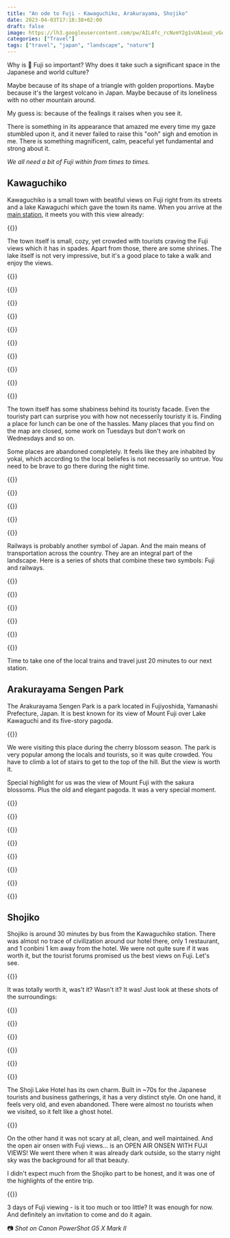 ```yaml
---
title: "An ode to Fuji - Kawaguchiko, Arakurayama, Shojiko"
date: 2023-04-03T17:18:38+02:00
draft: false
image: https://lh3.googleusercontent.com/pw/AIL4fc_rcNvmY2g1vUA1euU_vGqT2DJXeeKl62z8yK4onN8qnUbwwrCUppPVpMFHhfhwOzZoDbCdFU5-ZssHFQ-HK8aMNSzTgL9YMSg7j_6t71GYaUjhxPWgRfq3_UXpjyNG8BHnKW083QYMLmoUyUDqkptshA=w2048-h1366-s
categories: ["Travel"]
tags: ["travel", "japan", "landscape", "nature"]
---
```


Why is 🗻 Fuji so important? Why does it take such a significant space in the Japanese and world culture?

Maybe because of its shape of a triangle with golden proportions. Maybe because it's the largest volcano in Japan. Maybe because of its loneliness with no other mountain around.

My guess is: because of the fealings it raises when you see it.

There is something in its appearance that amazed me every time my gaze stumbled upon it, and it never failed to raise this "ooh" sigh and emotion in me. There is something magnificent, calm, peaceful yet fundamental and strong about it.

_We all need a bit of Fuji within from times to times._

## Kawaguchiko

Kawaguchiko is a small town with beatiful views on Fuji right from its streets and a lake Kawaguchi which gave the town its name. When you arrive at the [main station](https://goo.gl/maps/zYfEmzxZu2U8MfNNA), it meets you with this view already:

{{<photo caption="Kawaguchiko train and bus station" src="https://lh3.googleusercontent.com/pw/AIL4fc_U45tpKYxOO_wQVkGmI-9JCbb1ZgwkCpl-wdbkWqIIniBID8oTiMk2O9RaXxyh9-GIeomUTkZWoRmLwa6OZ_hcO0rEG_09Na8_LO5gJRNhd9uISPUUnpVHk2-oJHIlTaaftw-Nc_evFbzulXxeK9aR6A=w4898-h3265-no" thumb="https://lh3.googleusercontent.com/pw/AIL4fc_U45tpKYxOO_wQVkGmI-9JCbb1ZgwkCpl-wdbkWqIIniBID8oTiMk2O9RaXxyh9-GIeomUTkZWoRmLwa6OZ_hcO0rEG_09Na8_LO5gJRNhd9uISPUUnpVHk2-oJHIlTaaftw-Nc_evFbzulXxeK9aR6A=w1680-h1120-s" width="840" height="560" src-width="4898" src-height="3265" >}}

The town itself is small, cozy, yet crowded with tourists craving the Fuji views which it has in spades. Apart from those, there are some shrines. The lake itself is not very impressive, but it's a good place to take a walk and enjoy the views.

{{<gallery>}}

{{<photo caption="Fuji is just around the corner all the time" src="https://lh3.googleusercontent.com/pw/AIL4fc9VSUb8-de8GcubDuhoAOQimMLgv5KRT5hdagULG9HjpVc9m7Y45egHjXv3OdcmLp6lUy2wt_Nf54ISmyBYfNiUYX1iAf6hr1FCXuIhZE8eNlB_5oyfOjNjzGHWVM_nzrc0Va-BYmgSNb8Qtaxilx7kZw=w5110-h2918-no" thumb="https://lh3.googleusercontent.com/pw/AIL4fc9VSUb8-de8GcubDuhoAOQimMLgv5KRT5hdagULG9HjpVc9m7Y45egHjXv3OdcmLp6lUy2wt_Nf54ISmyBYfNiUYX1iAf6hr1FCXuIhZE8eNlB_5oyfOjNjzGHWVM_nzrc0Va-BYmgSNb8Qtaxilx7kZw=w1260-h720-s" width="420" height="240" src-width="5110" src-height="2918" >}}

{{<photo caption="A shrine and cherry blossoms" src="https://lh3.googleusercontent.com/pw/AIL4fc95SNFL7Km5Hg00ODuz2pmNE6SSa-OoM5N-7A3Q5meT8LWK4SokuB61RBwGU9PSKPj-jOfRo9YyBEpblXY_y_zUdC7KDnGhVUDeG-FXe6ugDRr53bTWPNyDBGD4sevWaK79bLGWy_4f2BLX8cPMltCEAg=w5472-h3648-no" thumb="https://lh3.googleusercontent.com/pw/AIL4fc95SNFL7Km5Hg00ODuz2pmNE6SSa-OoM5N-7A3Q5meT8LWK4SokuB61RBwGU9PSKPj-jOfRo9YyBEpblXY_y_zUdC7KDnGhVUDeG-FXe6ugDRr53bTWPNyDBGD4sevWaK79bLGWy_4f2BLX8cPMltCEAg=w1080-h720-s" width="360" height="240" src-width="5472" src-height="3648" >}}

{{<photo src="https://lh3.googleusercontent.com/pw/AIL4fc_e-EMYVjY955rkh0-lgL9Hv5alRqaUp1IU6ziumh4ds-I8zKs_ONd7bo99aO6oekPhqGNTB0QiNkuhU_4asA0q5ro34DcnCGtfJem9nZooTUwl1lXXiVI5Wa9SSQdfH9NGlgGM7EMd_Fg_CL-ksfZgjw=w4898-h3265-no" thumb="https://lh3.googleusercontent.com/pw/AIL4fc_e-EMYVjY955rkh0-lgL9Hv5alRqaUp1IU6ziumh4ds-I8zKs_ONd7bo99aO6oekPhqGNTB0QiNkuhU_4asA0q5ro34DcnCGtfJem9nZooTUwl1lXXiVI5Wa9SSQdfH9NGlgGM7EMd_Fg_CL-ksfZgjw=w1080-h720-s" width="360" height="240" src-width="4898" src-height="3265" >}}

{{<photo caption="That's just a gate of a family house" src="https://lh3.googleusercontent.com/pw/AIL4fc-8zvt-k23XUlm7ksMDoG29Ve8vYNDbFaZygzXhhZl0Mu1pJ1zcJfcWETNo0wmu1GZIil8I14TCwS4kzzmlVH7sOp6h6DSkbbn6ps6UlHCPKekMwxtMm_Gfjoy0I73RoJxCbxmycN-rXuENT2kJR3NgDg=w4032-h3024-no" thumb="https://lh3.googleusercontent.com/pw/AIL4fc-8zvt-k23XUlm7ksMDoG29Ve8vYNDbFaZygzXhhZl0Mu1pJ1zcJfcWETNo0wmu1GZIil8I14TCwS4kzzmlVH7sOp6h6DSkbbn6ps6UlHCPKekMwxtMm_Gfjoy0I73RoJxCbxmycN-rXuENT2kJR3NgDg=w960-h720-s" width="320" height="240" src-width="4032" src-height="3024" >}}

{{<photo src="https://lh3.googleusercontent.com/pw/AIL4fc_9khQXpi-G1ftz9bbzJ5ILbCIFUMMffTsNWX3N0rwdk1k6OJLT7vIVGmUpIUwv1tdnzNFO_gYvwxx1JzTOlYyuBPlACBC3dBUcVuA3GRSjPsCxM1XlDTbjPNP_zicupO7AlA3PyXF76MmhzCLgv6pVQw=w4032-h3024-no" thumb="https://lh3.googleusercontent.com/pw/AIL4fc_9khQXpi-G1ftz9bbzJ5ILbCIFUMMffTsNWX3N0rwdk1k6OJLT7vIVGmUpIUwv1tdnzNFO_gYvwxx1JzTOlYyuBPlACBC3dBUcVuA3GRSjPsCxM1XlDTbjPNP_zicupO7AlA3PyXF76MmhzCLgv6pVQw=w960-h720-s" width="320" height="240" src-width="4032" src-height="3024" >}}

{{<photo caption="The lake itself is not very impressive" src="https://lh3.googleusercontent.com/pw/AIL4fc_OPG0UIhe0o6ML6zDK4vRPhVCB-HigrG4lGKnG8CH2G32SvaOZNaAoAmPi5qB2I1GVSQV6x2cubD8JCvFfuihSnLTW8Oy1Mq_mGN_PP8us6AzFGuynTMOX6a-9j8LW6gGxyyl9q2OtiY-XZaqwyEfv-A=w5472-h3648-no" thumb="https://lh3.googleusercontent.com/pw/AIL4fc_OPG0UIhe0o6ML6zDK4vRPhVCB-HigrG4lGKnG8CH2G32SvaOZNaAoAmPi5qB2I1GVSQV6x2cubD8JCvFfuihSnLTW8Oy1Mq_mGN_PP8us6AzFGuynTMOX6a-9j8LW6gGxyyl9q2OtiY-XZaqwyEfv-A=w1080-h720-s" width="360" height="240" src-width="5472" src-height="3648" >}}

{{<photo caption="Some views are very nice though" src="https://lh3.googleusercontent.com/pw/AIL4fc_83dE-68xDRUSuV43-D8oRShIqKGpbOjcChHpSDpijtD45R09YL2Egkfb23WaH7edztlmtDVdcUQpU4SpZeoyNvbSc2C3ITkxGapW5CjOa2-fmBcttOEDE2jzqhDqBd_BPQKL76uply3IZ1dD2FPJ30g=w5472-h3648-no" thumb="https://lh3.googleusercontent.com/pw/AIL4fc_83dE-68xDRUSuV43-D8oRShIqKGpbOjcChHpSDpijtD45R09YL2Egkfb23WaH7edztlmtDVdcUQpU4SpZeoyNvbSc2C3ITkxGapW5CjOa2-fmBcttOEDE2jzqhDqBd_BPQKL76uply3IZ1dD2FPJ30g=w1080-h720-s" width="360" height="240" src-width="5472" src-height="3648" >}}

{{<photo caption="More Fuji" src="https://lh3.googleusercontent.com/pw/AIL4fc9H9NUaOGVuDYApRhm3ov82QGdC94JoqYvLcLscTg3hN0F0tM1cNDgIaQFgm-A0J4-dhI8L3m1bEE3AC-akfolWzr-jsN4oMi1C3S9DULKcXLZ3pxBTmZyt2O2yE3B3I-z6wmwOdAs2lf-1ICtek2j_ng=w5472-h3648-no" thumb="https://lh3.googleusercontent.com/pw/AIL4fc9H9NUaOGVuDYApRhm3ov82QGdC94JoqYvLcLscTg3hN0F0tM1cNDgIaQFgm-A0J4-dhI8L3m1bEE3AC-akfolWzr-jsN4oMi1C3S9DULKcXLZ3pxBTmZyt2O2yE3B3I-z6wmwOdAs2lf-1ICtek2j_ng=w1080-h720-s" width="360" height="240" src-width="5472" src-height="3648" >}}

{{</gallery>}}

The town itself has some shabiness behind its touristy facade. Even the touristy part can surprise you with how not necesserily touristy it is. Finding a place for lunch can be one of the hassles. Many places that you find on the map are closed, some work on Tuesdays but don't work on Wednesdays and so on.

Some places are abandoned completely. It feels like they are inhabited by yokai, which according to the local beliefes is not necessarily so untrue. You need to be brave to go there during the night time.

{{<gallery>}}

{{<photo src="https://lh3.googleusercontent.com/pw/AIL4fc-hNrvN-Vd_bXiKNWggIHO0i7oJ5MXvh3hJMHPq-6qpxJ5t3MWh9eCwgW7Av3zoypPdye3FdBvXElmjkzmeEvVfNiZXBBv7CADXX2n1RZn5icXyepjN4T0cyGJ6KvV_jLc_7YmksDm1X88MdGW7n7gvvg=w4032-h2267-no" thumb="https://lh3.googleusercontent.com/pw/AIL4fc-hNrvN-Vd_bXiKNWggIHO0i7oJ5MXvh3hJMHPq-6qpxJ5t3MWh9eCwgW7Av3zoypPdye3FdBvXElmjkzmeEvVfNiZXBBv7CADXX2n1RZn5icXyepjN4T0cyGJ6KvV_jLc_7YmksDm1X88MdGW7n7gvvg=w1281-h720-s" width="427" height="240" src-width="4032" src-height="2267" >}}

{{<photo caption="Abandoned hotel? Hospital? 👻" src="https://lh3.googleusercontent.com/pw/AIL4fc_90bTXriFC04FjpZMpdSuHJR-B1m-BvjuQ_vqDfWb3G5yUDDbPBulUESo-aRpdoSNx5FN0PEAMF_lQ4YF19Estv8uhH_ZHp3h7pRR6KvdE5EsY69ES8UYJpQv5vcjUvFF_UPt8tyo-BnEPbca3CWxCqQ=w3024-h4032-no" thumb="https://lh3.googleusercontent.com/pw/AIL4fc_90bTXriFC04FjpZMpdSuHJR-B1m-BvjuQ_vqDfWb3G5yUDDbPBulUESo-aRpdoSNx5FN0PEAMF_lQ4YF19Estv8uhH_ZHp3h7pRR6KvdE5EsY69ES8UYJpQv5vcjUvFF_UPt8tyo-BnEPbca3CWxCqQ=w540-h720-s" width="180" height="240" src-width="3024" src-height="4032" >}}

{{<photo caption="A yokai lives in this abandoned jinja" src="https://lh3.googleusercontent.com/pw/AIL4fc-4BH7EU70opiyz8PSsRqgh9fcoSgjFrAkctFt3QGmJ6HVEaQbUt5Z9o-Ehs1Q7Sm2H9-IAj6POHFIKLOOfU5-XE7AP5BHZtgGCJ1UhDRZ6MVsVSkeCaFSGtcWArCpk8u2ZFrvGo1pzuXpWAMToxLZCPA=w4032-h3024-no" thumb="https://lh3.googleusercontent.com/pw/AIL4fc-4BH7EU70opiyz8PSsRqgh9fcoSgjFrAkctFt3QGmJ6HVEaQbUt5Z9o-Ehs1Q7Sm2H9-IAj6POHFIKLOOfU5-XE7AP5BHZtgGCJ1UhDRZ6MVsVSkeCaFSGtcWArCpk8u2ZFrvGo1pzuXpWAMToxLZCPA=w960-h720-s" width="320" height="240" src-width="4032" src-height="3024" >}}

{{</gallery>}}

Railways is probably another symbol of Japan. And the main means of transportation across the country. They are an integral part of the landscape. Here is a series of shots that combine these two symbols: Fuji and railways.

{{<gallery>}}

{{<photo src="https://lh3.googleusercontent.com/pw/AIL4fc_u3d5_Wz0Pf6plTQaFDpy3zgqanLdAPguYI32FMc_YZ6T2fhYA3fCkUcLcX0T5jWm6DECoXCo78kLJd_g8TXXlazbtz2vh4BtqEVwQZuh3bjT-OsQVyAPJDla_ykwfXty2Oaun3xW0nS01XqP33gdGYg=w5000-h3200-no" thumb="https://lh3.googleusercontent.com/pw/AIL4fc_u3d5_Wz0Pf6plTQaFDpy3zgqanLdAPguYI32FMc_YZ6T2fhYA3fCkUcLcX0T5jWm6DECoXCo78kLJd_g8TXXlazbtz2vh4BtqEVwQZuh3bjT-OsQVyAPJDla_ykwfXty2Oaun3xW0nS01XqP33gdGYg=w1125-h720-s" width="375" height="240" src-width="5000" src-height="3200" >}}

{{<photo caption="Two 🇯🇵 passions combined: 🚃 and 🗻" src="https://lh3.googleusercontent.com/pw/AIL4fc80GkaBWu6oL-4-qjeXXQIH_ehcRWwKFiUlWx82OdK31WdaDGNDlAcRew6AwehIkw4Qrlotb8dlbXMAXDakEbqr-Tqd6KOtdgEoBRuo88n1PIHf2sWM5ysEDa4vYCPAWvwGCsFM-RcBG02oG4wqT1bwPQ=w5472-h3648-no" thumb="https://lh3.googleusercontent.com/pw/AIL4fc80GkaBWu6oL-4-qjeXXQIH_ehcRWwKFiUlWx82OdK31WdaDGNDlAcRew6AwehIkw4Qrlotb8dlbXMAXDakEbqr-Tqd6KOtdgEoBRuo88n1PIHf2sWM5ysEDa4vYCPAWvwGCsFM-RcBG02oG4wqT1bwPQ=w1080-h720-s" width="360" height="240" src-width="5472" src-height="3648" >}}

{{<photo caption="Railways romance" src="https://lh3.googleusercontent.com/pw/AIL4fc9UaNW5du5hSXfNjUFeoZUX6r5EYLGCW242c7CzNCsBb4rPSbhGaMrZfuzM-WgoHM7gv_JbJaU7EqCGgPEAkZsotXwpd335z0BDlJ4Anmpgxiw0jXxJmTFlyQX2gsJSCBcpFrj5g1rSQzBphDMOgICN1g=w5472-h3648-no" thumb="https://lh3.googleusercontent.com/pw/AIL4fc9UaNW5du5hSXfNjUFeoZUX6r5EYLGCW242c7CzNCsBb4rPSbhGaMrZfuzM-WgoHM7gv_JbJaU7EqCGgPEAkZsotXwpd335z0BDlJ4Anmpgxiw0jXxJmTFlyQX2gsJSCBcpFrj5g1rSQzBphDMOgICN1g=w1080-h720-s" width="360" height="240" src-width="5472" src-height="3648" >}}

{{<photo src="https://lh3.googleusercontent.com/pw/AIL4fc80OhnZLAOL-1My_Pz2DuBFt3tNTq-Qm7mhBlwl7m6bid0uIQ58VQ0kGojJqVQReuw5PvEu7_hKYRwznxeRutx5NLqje-PdKG4sJhaBJZejwZjoQ36gO3Xi146uHiXU6ZE8hXceRnaYrj5vYjrXWOxGyQ=w5472-h3648-no" thumb="https://lh3.googleusercontent.com/pw/AIL4fc80OhnZLAOL-1My_Pz2DuBFt3tNTq-Qm7mhBlwl7m6bid0uIQ58VQ0kGojJqVQReuw5PvEu7_hKYRwznxeRutx5NLqje-PdKG4sJhaBJZejwZjoQ36gO3Xi146uHiXU6ZE8hXceRnaYrj5vYjrXWOxGyQ=w1080-h720-s" width="360" height="240" src-width="5472" src-height="3648" >}}

{{</gallery>}}

Time to take one of the local trains and travel just 20 minutes to our next station.

## Arakurayama Sengen Park

The Arakurayama Sengen Park is a park located in Fujiyoshida, Yamanashi Prefecture, Japan. It is best known for its view of Mount Fuji over Lake Kawaguchi and its five-story pagoda.

{{<photo caption="The view of Fuji from Arakurayama Sengen Park with sakura blossoms" src="https://lh3.googleusercontent.com/pw/AIL4fc-tl-IMCMpiiHRAajBqe9uSbSPZDZx2GKyP9qJkme4YO79rxc2s31HHqJIYxMJZ2JfZvu2zpYEzUDkFGf2mR4Ab2VMC4qYo86JOjGwU18o9kmCfPnGRBcn4nI7iYrMpuELVCwFsLW6WVXL6uJUExfMz3g=w5472-h3648-no" thumb="https://lh3.googleusercontent.com/pw/AIL4fc-tl-IMCMpiiHRAajBqe9uSbSPZDZx2GKyP9qJkme4YO79rxc2s31HHqJIYxMJZ2JfZvu2zpYEzUDkFGf2mR4Ab2VMC4qYo86JOjGwU18o9kmCfPnGRBcn4nI7iYrMpuELVCwFsLW6WVXL6uJUExfMz3g=w1680-h1120-s" width="840" height="560" src-width="5472" src-height="3648" >}}

We were visiting this place during the cherry blossom season. The park is very popular among the locals and tourists, so it was quite crowded. You have to climb a lot of stairs to get to the top of the hill. But the view is worth it.

Special highlight for us was the view of Mount Fuji with the sakura blossoms. Plus the old and elegant pagoda. It was a very special moment.

{{<gallery>}}

{{<photo caption="One of the view points, including the wonderful backstage" src="https://lh3.googleusercontent.com/pw/AIL4fc_-ODiPgU6vjUCz2djr6EsL3XpHlMJUN9MJz1bq1HSOViH5w_Vs2xl_2KC8p7po3_pfZOMT0BeATqZR9V0P5vqMKZIe80MWhdJXCN22yYO4GncB0E3oQ7WiqgW93f_Mndl-SCKABvl4oOqtceuWYjemjw=w5472-h3648-no" thumb="https://lh3.googleusercontent.com/pw/AIL4fc_-ODiPgU6vjUCz2djr6EsL3XpHlMJUN9MJz1bq1HSOViH5w_Vs2xl_2KC8p7po3_pfZOMT0BeATqZR9V0P5vqMKZIe80MWhdJXCN22yYO4GncB0E3oQ7WiqgW93f_Mndl-SCKABvl4oOqtceuWYjemjw=w1080-h720-s" width="360" height="240" src-width="5472" src-height="3648" >}}

{{<photo caption="Hey there!" src="https://lh3.googleusercontent.com/pw/AIL4fc8ISZJcycBNJYl7K5tqBEW3gXhR7QZzs6P7zP7ZU6ZpkaQohL_6SmjfdbYtOAEyDj_bT0QGxcx9dPQam40JMP62pZRJdYyy1v7ZbO7uquS7MQLvFULl5C9UL7U6B0pFLtVgPEvJAEi8rm73CGNGKLU6nA=w3648-h5472-no" thumb="https://lh3.googleusercontent.com/pw/AIL4fc8ISZJcycBNJYl7K5tqBEW3gXhR7QZzs6P7zP7ZU6ZpkaQohL_6SmjfdbYtOAEyDj_bT0QGxcx9dPQam40JMP62pZRJdYyy1v7ZbO7uquS7MQLvFULl5C9UL7U6B0pFLtVgPEvJAEi8rm73CGNGKLU6nA=w480-h720-s" width="160" height="240" src-width="3648" src-height="5472" >}}

{{<photo caption="More touristy backstage" src="https://lh3.googleusercontent.com/pw/AIL4fc9QkgP2MNVzuSZJncHhC2EAiGN3JPI5yl2VB6Q5xumgzzbeAg47_-8vFXyuksEsE8q_QS7NrAj4rjZrE9fduTfkAX4SBR2p14nRPJwFbI07qEJXaFe1yDT53JhXzzZ1IxlX45rVdEPfsofHOU86JYsTfw=w5472-h3648-no" thumb="https://lh3.googleusercontent.com/pw/AIL4fc9QkgP2MNVzuSZJncHhC2EAiGN3JPI5yl2VB6Q5xumgzzbeAg47_-8vFXyuksEsE8q_QS7NrAj4rjZrE9fduTfkAX4SBR2p14nRPJwFbI07qEJXaFe1yDT53JhXzzZ1IxlX45rVdEPfsofHOU86JYsTfw=w1080-h720-s" width="360" height="240" src-width="5472" src-height="3648" >}}

{{<photo caption="A young photographer 😻" src="https://lh3.googleusercontent.com/pw/AIL4fc_r1ZFR36P6owx0JyQE-6aI_uGmHPCaXLYf6jmkbYgyU718ETxX1Uz63SfC80epuAfXyZGKZDZ_cQ-_3qGKieb7jtoPi2DpG8IYBZ5nQPLb4nhu3JILcCg_DU-_Ujaj3-Qs-3G87Mq5B1HMwhg2Dg1tlw=w5472-h3648-no" thumb="https://lh3.googleusercontent.com/pw/AIL4fc_r1ZFR36P6owx0JyQE-6aI_uGmHPCaXLYf6jmkbYgyU718ETxX1Uz63SfC80epuAfXyZGKZDZ_cQ-_3qGKieb7jtoPi2DpG8IYBZ5nQPLb4nhu3JILcCg_DU-_Ujaj3-Qs-3G87Mq5B1HMwhg2Dg1tlw=w1080-h720-s" width="360" height="240" src-width="5472" src-height="3648" >}}

{{<photo src="https://lh3.googleusercontent.com/pw/AIL4fc8CrDOQXWRUoANddvv7UGHGIff0YHRFXJp7wY_xjh7rRSNoHPYLqGqyNoh-XFGJ2QgB4AqFGf56lUDdjeH0fWR_bhVPXsepoI3yAZdsailGTlSdml7dKkxZ5c09QScUXBHLvDmIHnWEz_1ZAo3YKFCXuQ=w5472-h3648-no" thumb="https://lh3.googleusercontent.com/pw/AIL4fc8CrDOQXWRUoANddvv7UGHGIff0YHRFXJp7wY_xjh7rRSNoHPYLqGqyNoh-XFGJ2QgB4AqFGf56lUDdjeH0fWR_bhVPXsepoI3yAZdsailGTlSdml7dKkxZ5c09QScUXBHLvDmIHnWEz_1ZAo3YKFCXuQ=w1080-h720-s" width="360" height="240" src-width="5472" src-height="3648" >}}

{{<photo caption="The pagoda and the visitors" src="https://lh3.googleusercontent.com/pw/AIL4fc-XnqDPJuMXrlbuOKex6aTLROhEEhAnMWREm3f-hju9ydGG2HK7H6nchJbzCHfyaBb0WE6IjxLsmec9Nh04Vf2kkH70pF9dLsBnLj_IemKSUm2uEYVGklKtCJnmS8u2bw3c7Vml9cRIjXWTIRy7K_cY_A=w3648-h5472-no" thumb="https://lh3.googleusercontent.com/pw/AIL4fc-XnqDPJuMXrlbuOKex6aTLROhEEhAnMWREm3f-hju9ydGG2HK7H6nchJbzCHfyaBb0WE6IjxLsmec9Nh04Vf2kkH70pF9dLsBnLj_IemKSUm2uEYVGklKtCJnmS8u2bw3c7Vml9cRIjXWTIRy7K_cY_A=w480-h720-s" width="160" height="240" src-width="3648" src-height="5472" >}}

{{</gallery>}}

## Shojiko

Shojiko is around 30 minutes by bus from the Kawaguchiko station. There was almost no trace of civilization around our hotel there, only 1 restaurant, and 1 conbini 1 km away from the hotel. We were not quite sure if it was worth it, but the tourist forums promised us the best views on Fuji. Let's see.

{{<photo caption="If you go now, you can see Fuji-san upside down - said the old gentleman at the reception" src="https://lh3.googleusercontent.com/pw/AIL4fc-bYmYn9ekMPRX1iE40bi3_ebkr9zcsU9EgdleNY186cubPYv-iy1133FUC5ahUi-wgMssI89uCfckdZNCbx2j5qnRAHhr0A0GRGYk0aarvBp4xhUJ4ush_pTMmaJnAUTDxeJ1l4T7KqwhA7FpV-2-VFg=w4898-h3265-no" thumb="https://lh3.googleusercontent.com/pw/AIL4fc-bYmYn9ekMPRX1iE40bi3_ebkr9zcsU9EgdleNY186cubPYv-iy1133FUC5ahUi-wgMssI89uCfckdZNCbx2j5qnRAHhr0A0GRGYk0aarvBp4xhUJ4ush_pTMmaJnAUTDxeJ1l4T7KqwhA7FpV-2-VFg=w1680-h1120-s" width="840" height="560" src-width="4898" src-height="3265" >}}

It was totally worth it, was't it? Wasn't it? It was! Just look at these shots of the surroundings:

{{<gallery>}}

{{<photo src="https://lh3.googleusercontent.com/pw/AIL4fc87aFawQO15px7V_PhfRvirr4wcEVXkvIqSUZ251FU6HrRFKvg0vPJElAoskaBPQsDs0RHQDX3koy_T_fzQ4htWvXZ2SDMdfeOCMm4qICZJ_Pwq0R47koV-TxUfgGcpgfi4urD4p0sdRDTfIEgvElPmDA=w4898-h3265-no" thumb="https://lh3.googleusercontent.com/pw/AIL4fc87aFawQO15px7V_PhfRvirr4wcEVXkvIqSUZ251FU6HrRFKvg0vPJElAoskaBPQsDs0RHQDX3koy_T_fzQ4htWvXZ2SDMdfeOCMm4qICZJ_Pwq0R47koV-TxUfgGcpgfi4urD4p0sdRDTfIEgvElPmDA=w1080-h720-s" width="360" height="240" src-width="4898" src-height="3265" >}}

{{<photo src="https://lh3.googleusercontent.com/pw/AIL4fc-DIo9-rh0SlhfbNihN0XOjNCC1tqqmw1TRvL88plrlIBTqDqXF04BguJTOv49xAAK-EbnsP_mCgbbOOve1CsP0CjqmT8Fkc8Sj5GBreHkvYlIvcFM_YZxlLiVoLD6AadaWli0IvzZBv9Uhp0opT-UU4g=w5472-h3648-no" thumb="https://lh3.googleusercontent.com/pw/AIL4fc-DIo9-rh0SlhfbNihN0XOjNCC1tqqmw1TRvL88plrlIBTqDqXF04BguJTOv49xAAK-EbnsP_mCgbbOOve1CsP0CjqmT8Fkc8Sj5GBreHkvYlIvcFM_YZxlLiVoLD6AadaWli0IvzZBv9Uhp0opT-UU4g=w1080-h720-s" width="360" height="240" src-width="5472" src-height="3648" >}}

{{<photo src="https://lh3.googleusercontent.com/pw/AIL4fc-1FMIEMgVs6iNYiyowgp5JFwaWTWz4ijTnfnAjqHWXJN6nEZcYjeKMin1Wwx0XnyUoSWE_u-BAdmDZBzCk3SLlxormPcKBdRkk2TKvXSp4E1e7PE-eIGUEa-O0WnSUT8_uIkZ2DNcL__14eDc6B-K2dg=w5472-h3648-no" thumb="https://lh3.googleusercontent.com/pw/AIL4fc-1FMIEMgVs6iNYiyowgp5JFwaWTWz4ijTnfnAjqHWXJN6nEZcYjeKMin1Wwx0XnyUoSWE_u-BAdmDZBzCk3SLlxormPcKBdRkk2TKvXSp4E1e7PE-eIGUEa-O0WnSUT8_uIkZ2DNcL__14eDc6B-K2dg=w1080-h720-s" width="360" height="240" src-width="5472" src-height="3648" >}}

{{<photo src="https://lh3.googleusercontent.com/pw/AIL4fc_BzyebbqKBIa6m63b-IY5LxxSez35XTjPM8ZhZfPVMCTmDoDZkLE1GEdtwsmhTj62jqcHFwmVWSLqtwoTfhJtGmIGGRLWREjrcmIK1coO5a2SZquFs_vsvgLvQoi6yUuTNfwPkfYfkoyjplj02Yoq2Gg=w3913-h2935-no" thumb="https://lh3.googleusercontent.com/pw/AIL4fc_BzyebbqKBIa6m63b-IY5LxxSez35XTjPM8ZhZfPVMCTmDoDZkLE1GEdtwsmhTj62jqcHFwmVWSLqtwoTfhJtGmIGGRLWREjrcmIK1coO5a2SZquFs_vsvgLvQoi6yUuTNfwPkfYfkoyjplj02Yoq2Gg=w960-h720-s" width="320" height="240" src-width="3913" src-height="2935" >}}

{{</gallery>}}

The Shoji Lake Hotel has its own charm. Built in ~70s for the Japanese tourists and business gatherings, it has a very distinct style. On one hand, it feels very old, and even abandoned. There were almost no tourists when we visited, so it felt like a ghost hotel.

{{<photo caption="Shoji Lake Hotel and its ghost brother" src="https://lh3.googleusercontent.com/pw/AIL4fc9FseWWPJO8TqXy1Y5IBfm_MEfRPz7vN5wQZXcasVzQs50ddMN-0CVl_iL6qaA5WznpkvOPTPJpF2-uSkbUEATA6Y3dQtA3bRrS3eeWaKe7JdMge0fVhrmQBOy34lzVV5A25eQ8AfxfkGn-anrjZZXpVQ=w5472-h3648-no" thumb="https://lh3.googleusercontent.com/pw/AIL4fc9FseWWPJO8TqXy1Y5IBfm_MEfRPz7vN5wQZXcasVzQs50ddMN-0CVl_iL6qaA5WznpkvOPTPJpF2-uSkbUEATA6Y3dQtA3bRrS3eeWaKe7JdMge0fVhrmQBOy34lzVV5A25eQ8AfxfkGn-anrjZZXpVQ=w1680-h1120-s" width="840" height="560" src-width="5472" src-height="3648" >}}

On the other hand it was not scary at all, clean, and well maintained. And the open air onsen with Fuji views... is an OPEN AIR ONSEN WITH FUJI VIEWS! We went there when it was already dark outside, so the starry night sky was the background for all that beauty.

I didn't expect much from the Shojiko part to be honest, and it was one of the highlights of the entire trip.

{{<photo caption="Good morning Fuji-san" src="https://lh3.googleusercontent.com/pw/AIL4fc-UIGPUfPet3t9Zkis5ZP1HxjKE-ok92AVlOPRP173woscf7NgOSm5p3QPcoJfnW6R085lJ89lvLt8gAF9RmRDpkYO8oyxS0Uj1y_8BacjNuGU1KP7CgDCGTc_kZL1NHAYsFGmqRAAPGYNKE3bFGaQqLA=w5472-h3648-no" thumb="https://lh3.googleusercontent.com/pw/AIL4fc-UIGPUfPet3t9Zkis5ZP1HxjKE-ok92AVlOPRP173woscf7NgOSm5p3QPcoJfnW6R085lJ89lvLt8gAF9RmRDpkYO8oyxS0Uj1y_8BacjNuGU1KP7CgDCGTc_kZL1NHAYsFGmqRAAPGYNKE3bFGaQqLA=w1680-h1120-s" width="840" height="560" src-width="5472" src-height="3648" >}}


3 days of Fuji viewing - is it too much or too little? It was enough for now. And definitely an invitation to come and do it again.

📷 _Shot on Canon PowerShot G5 X Mark II_
